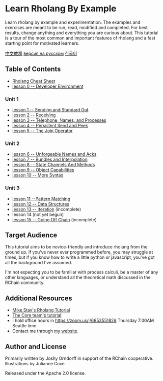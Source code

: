 # Learn Rholang By Example

Learn rholang by example and experimentation. The examples and exercises are meant to be run, read, modified and completed. For best results, change anything and everything you are curious about. This tutorial is a tour of the most common and important features of rholang and a fast starting point for motivated learners.

[中文教程](README_CN.md)   [версия на русском](README_RU.md) [한국어](README_KR.md)

## Table of Contents
* [Rholang Cheat Sheet](cheatSheet/)
* [lesson 0 -- Developer Environment](0-DeveloperEnvironment/)

### Unit 1

* [lesson 1 -- Sending and Standard Out](01-SendingAndStandardOut/)
* [lesson 2 -- Receiving](02-Receiving/)
* [lesson 3 -- Telephone, Names, and Processes](03-TelephoneNamesAndProcesses/)
* [lesson 4 -- Persistent Send and Peek](04-PersistentSendAndPeek/)
* [lesson 5 -- The Join Operator](05-JoinOperator/)

### Unit 2
* [lesson 6 -- Unforgeable Names and Acks](06-UnforgeableNamesAndAcks/)
* [lesson 7 -- Bundles and Interpolation](07-BundlesAndInterpolation/)
* [lesson 8 -- State Channels And Methods](08-StateChannelsAndMethods/)
* [lesson 9 -- Object Capabilities](09-ObjectCapabilities/)
* [lesson 10 -- More Syntax](10-MoreSyntax/)

### Unit 3
* [lesson 11 --Pattern Matching](11-PatternMatching/)
* [lesson 12 -- Data Structures](12-DataStructures/)
* [lesson 13 -- Iteration](13-Iteration/) (incomplete)
* lesson 14 (not yet begun)
* [lesson 15 -- Going Off Chain](15-GoingOffChain/) (incomplete)


## Target Audience
This tutorial aims to be novice-friendly and introduce rholang from the ground
up. If you've never ever programmed before, you may struggle at times, but
if you know how to write a little python or javascript, you've got all the
background I've assumed.

 I'm not expecting you to be familiar with process calculi, be a master of any other languages, or  understand all the theoretical math discussed in the RChain community.


## Additional Resources
* [Mike Stay's Rholang Tutorial](https://developer.rchain.coop/tutorial/)
* [The Core team's tutorial](https://github.com/rchain/rchain/blob/master/docs/rholang/rholangtut.md)
* I hold office hours in https://zoom.us/j/6853551826 Thursday 7:00AM Seattle time
* Contact me through [my website](https://joshyorndorff.com/contact).

## Author and License
Primarily written by Joshy Orndorff in support of the RChain cooperative.
Illustrations by Julianne Coxe.

Released under the Apache 2.0 license.
